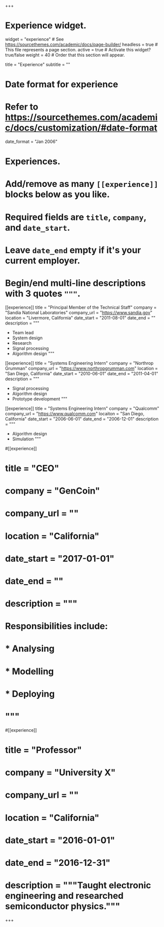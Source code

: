 +++
# Experience widget.
widget = "experience"  # See https://sourcethemes.com/academic/docs/page-builder/
headless = true  # This file represents a page section.
active = true  # Activate this widget? true/false
weight = 40  # Order that this section will appear.

title = "Experience"
subtitle = ""

# Date format for experience
#   Refer to https://sourcethemes.com/academic/docs/customization/#date-format
date_format = "Jan 2006"

# Experiences.
#   Add/remove as many `[[experience]]` blocks below as you like.
#   Required fields are `title`, `company`, and `date_start`.
#   Leave `date_end` empty if it's your current employer.
#   Begin/end multi-line descriptions with 3 quotes `"""`.

[[experience]]
  title = "Principal Member of the Technical Staff"
  company = "Sandia National Laboratories"
  company_url = "https://www.sandia.gov"
  location = "Livermore, California"
  date_start = "2011-08-01"
  date_end = ""
  description = """
  * Team lead
  * System design
  * Research
  * Signal processing
  * Algorithm design
  """

[[experience]]
  title = "Systems Engineering Intern"
  company = "Northrop Grumman"
  company_url = "https://www.northropgrumman.com"
  location = "San Diego, California"
  date_start = "2010-06-01"
  date_end = "2011-04-01"
  description = """
  * Signal processing
  * Algorithm design
  * Prototype development
  """

[[experience]]
  title = "Systems Engineering Intern"
  company = "Qualcomm"
  company_url = "https://www.qualcomm.com"
  locaiton = "San Diego, California"
  date_start = "2006-06-01"
  date_end = "2006-12-01"
  description = """
  * Algorithm design
  * Simulation
  """

#[[experience]]
#  title = "CEO"
#  company = "GenCoin"
#  company_url = ""
#  location = "California"
#  date_start = "2017-01-01"
#  date_end = ""
#  description = """
#  Responsibilities include:
#  
#  * Analysing
#  * Modelling
#  * Deploying
#  """

#[[experience]]
#  title = "Professor"
#  company = "University X"
#  company_url = ""
#  location = "California"
#  date_start = "2016-01-01"
#  date_end = "2016-12-31"
#  description = """Taught electronic engineering and researched semiconductor physics."""

+++
